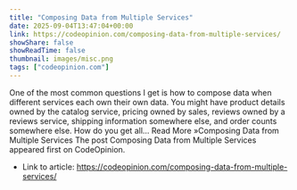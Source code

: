 ```yaml
---
title: "Composing Data from Multiple Services"
date: 2025-09-04T13:47:04+00:00
link: https://codeopinion.com/composing-data-from-multiple-services/
showShare: false
showReadTime: false
thumbnail: images/misc.png
tags: ["codeopinion.com"]
---
```

One of the most common questions I get is how to compose data when different services each own their own data. You might have product details owned by the catalog service, pricing owned by sales, reviews owned by a reviews service, shipping information somewhere else, and order counts somewhere else. How do you get all… Read More »Composing Data from Multiple Services
The post Composing Data from Multiple Services appeared first on CodeOpinion.

- Link to article: https://codeopinion.com/composing-data-from-multiple-services/